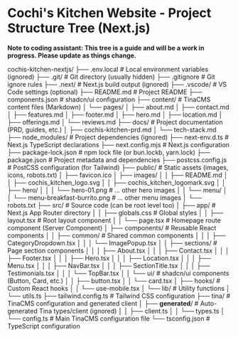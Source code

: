 # Cochi's Kitchen Website - Project Structure Tree (Next.js)

**Note to coding assistant: This tree is a guide and will be a work in progress. Please update as things change.**

cochis-kitchen-nextjs/
├── .env.local # Local environment variables (ignored)
├── .git/ # Git directory (usually hidden)
├── .gitignore # Git ignore rules
├── .next/ # Next.js build output (ignored)
├── .vscode/ # VS Code settings (optional)
├── README.md # Project README
├── components.json # shadcn/ui configuration
├── content/ # TinaCMS content files (Markdown)
│ └── pages/
│ ├── about.md
│ ├── contact.md
│ ├── features.md
│ ├── footer.md
│ ├── hero.md
│ ├── location.md
│ ├── offerings.md
│ └── reviews.md
├── docs/ # Project documentation (PRD, guides, etc.)
│ ├── cochis-kitchen-prd.md
│ └── tech-stack.md
├── node_modules/ # Project dependencies (ignored)
├── next-env.d.ts # Next.js TypeScript declarations
├── next.config.mjs # Next.js configuration
├── package-lock.json # npm lock file (or bun.lockb, yarn.lock)
├── package.json # Project metadata and dependencies
├── postcss.config.js # PostCSS configuration (for Tailwind)
├── public/ # Static assets (images, icons, robots.txt)
│ ├── favicon.ico
│ ├── images/
│ │ ├── README.md
│ │ ├── cochis_kitchen_logo.svg
│ │ ├── cochis_kitchen_logomark.svg
│ │ ├── hero/
│ │ │ └── hero-01.png # ... other hero images
│ │ └── menu/
│ │ └── menu-breakfast-burrito.png # ... other menu images
│ └── robots.txt
├── src/ # Source code (can be root level too)
│ ├── app/ # Next.js App Router directory
│ │ ├── globals.css # Global styles
│ │ ├── layout.tsx # Root layout component
│ │ └── page.tsx # Homepage route component (Server Component)
│ ├── components/ # Reusable React components
│ │ ├── common/ # Shared common components
│ │ │ ├── CategoryDropdown.tsx
│ │ │ └── ImagePopup.tsx
│ │ ├── sections/ # Page section components
│ │ │ ├── About.tsx
│ │ │ ├── Contact.tsx
│ │ │ ├── Footer.tsx
│ │ │ ├── Hero.tsx
│ │ │ ├── Location.tsx
│ │ │ ├── Menu.tsx
│ │ │ ├── NavBar.tsx
│ │ │ ├── SectionTitle.tsx
│ │ │ ├── Testimonials.tsx
│ │ │ └── TopBar.tsx
│ │ └── ui/ # shadcn/ui components (Button, Card, etc.)
│ │ ├── button.tsx
│ │ └── card.tsx
│ ├── hooks/ # Custom React hooks
│ │ └── use-mobile.tsx
│ └── lib/ # Utility functions
│ └── utils.ts
├── tailwind.config.ts # Tailwind CSS configuration
├── tina/ # TinaCMS configuration and generated client
│ ├── **generated**/ # Auto-generated Tina types/client (ignored)
│ │ ├── client.ts
│ │ └── types.ts
│ └── config.ts # Main TinaCMS configuration file
└── tsconfig.json # TypeScript configuration
